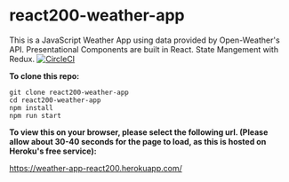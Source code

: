 # react200-weather-app
 
This is a JavaScript Weather App using data provided by Open-Weather's API. Presentational Components are built in React. State Mangement with Redux. 
[![CircleCI](https://circleci.com/gh/sWarren35/react200-weather-app.svg?style=svg)](https://circleci.com/gh/sWarren35/react200-weather-app)

**To clone this repo:**

 ```
 git clone react200-weather-app
 cd react200-weather-app
 npm install
 npm run start
 
 ```
 
**To view this on your browser, please select the following url. (Please allow about 30-40 seconds for the page to load, as this is hosted on Heroku's free service):**

 https://weather-app-react200.herokuapp.com/
